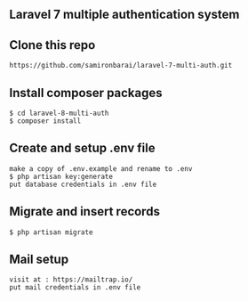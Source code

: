 ## Laravel 7 multiple authentication system

## Clone this repo
```
https://github.com/samironbarai/laravel-7-multi-auth.git
```

## Install composer packages
```
$ cd laravel-8-multi-auth
$ composer install
```

## Create and setup .env file
```
make a copy of .env.example and rename to .env
$ php artisan key:generate
put database credentials in .env file
```

## Migrate and insert records
```
$ php artisan migrate
```

## Mail setup 
```
visit at : https://mailtrap.io/
put mail credentials in .env file
```

 
